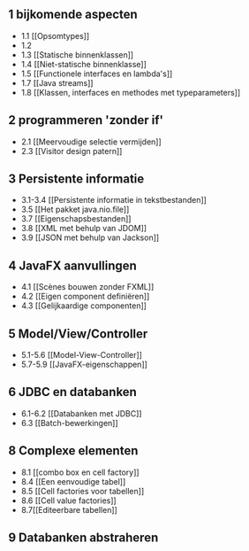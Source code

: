 ## 1 bijkomende aspecten
- 1.1 [[Opsomtypes]]
- 1.2
- 1.3 [[Statische binnenklassen]]
- 1.4 [[Niet-statische binnenklasse]]
- 1.5 [[Functionele interfaces en lambda's]]
- 1.7 [[Java streams]]
- 1.8 [[Klassen, interfaces en methodes met typeparameters]]
## 2 programmeren 'zonder if'
- 2.1 [[Meervoudige selectie vermijden]]
- 2.3 [[Visitor design patern]]
## 3 Persistente informatie
- 3.1-3.4 [[Persistente informatie in tekstbestanden]]
- 3.5 [[Het pakket java.nio.file]]
- 3.7 [[Eigenschapsbestanden]]
- 3.8 [[XML met behulp van JDOM]]
- 3.9 [[JSON met behulp van Jackson]]
## 4 JavaFX aanvullingen
- 4.1 [[Scènes bouwen zonder FXML]]
- 4.2 [[Eigen component definiëren]]
- 4.3 [[Gelijkaardige componenten]]
## 5 Model/View/Controller
- 5.1-5.6 [[Model-View-Controller]]
- 5.7-5.9 [[JavaFX-eigenschappen]]
## 6 JDBC en databanken
- 6.1-6.2 [[Databanken met JDBC]]
- 6.3 [[Batch-bewerkingen]]
## 8 Complexe elementen
- 8.1 [[combo box en cell factory]]
- 8.4 [[Een eenvoudige tabel]]
- 8.5 [[Cell factories voor tabellen]]
- 8.6 [[Cell value factories]]
- 8.7[[Editeerbare tabellen]]
## 9 Databanken abstraheren



